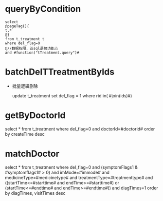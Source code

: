 queryByCondition
===


    select 
    @pageTag(){
    t.*
    @}
    from t_treatment t
    where del_flag=0 
    @//数据权限，该sql语句功能点  
    and #function("tTreatment.query")#
    
    
    

batchDelTTreatmentByIds
===

* 批量逻辑删除

    update t_treatment set del_flag = 1 where rid  in( #join(ids)#)
    

getByDoctorId
===
select * from t_treatment where del_flag=0 and doctorId=#doctorid# order by createTime desc

matchDoctor
===
select * from t_treatment where del_flag=0 and (symptomFlags1 & #symptomflags1# > 0)
   and imMode=#immode# and medicineType=#medicinetype# and treatmentType=#treatmenttype#
   and ((startTime<=#starttime# and endTime>=#starttime#)
       or (startTime<=#endtime# and endTime>=#endtime#))
   and diagTimes=1
   order by diagTimes, visitTimes desc